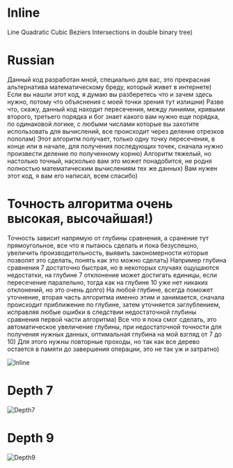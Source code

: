 # Inline
Line Quadratic Cubic Beziers Intersections in double binary tree)

# Russian
Данный код разработан мной, специально для вас, это прекрасная альтернатива математическому бреду, который живет в интернете) Если вы нашли этот код, я думаю вы разберетесь что и зачем здесь нужно, потому что объяснения с моей точки зрения тут излишни) Разве что, скажу, данный код находит пересечения, между линиями, кривыми второго, третьего порядка и бог знает какого вам нужно еще порядка, по одинаковой логике, с любыми числами которые вы захотите использовать для вычислений, все происходит через деление отрезков пополам) Этот алгоритм получает, только одну точку пересечения, в конце или в начале, для получения последующих точек, сначала нужно произвести деление по полученному корню) Алгоритм тяжелый, но настолько точный, насколько вам это может понадобится, не родня полностью математическим вычислениям тех же данных) Вам нужен этот код, я вам его написал, всем спасибо)

# Точность алгоритма очень высокая, высочайшая!)
Точность зависит напрямую от глубины сравнения, а сранение тут прямоугольное, все что я пытаюсь сделать и пока безуспешно, увеличить производительность, выявить закономерности которые позволят это сделать, понять как это можно сделать) Например глубина сравнения 7 достаточно быстрая, но в некоторых случаях ощущаются недостатки, на глубине 7 отклонение может достигать единицы, если пересечение паралельно, тогда как на глубине 10 уже нет никаких отклонений, но это очень долго) На любой глубине, всегда поможет уточнение, вторая часть алгоритма именно этим и занимается, сначала происходит приближение по глубине, затем уточняется заглублением, исправляя любые ошибки в следствии недостаточной глубины сравнения первой части алгоритма) Все что я пока смог сделать, это автоматическое увеличение глубины, при недостаточной точности для получения нужных данных, оптимальная глубина на мой взгляд от 7 до 10) Для этого нужны повторные проходы, но так как все дерево остается в памяти до завершения операции, это не так уж и затратно)

![Inline](https://user-images.githubusercontent.com/68204631/115240735-b9a08280-a128-11eb-9ee2-f2bc25cd79ee.png)

# Depth 7
![Depth7](https://user-images.githubusercontent.com/68204631/116624874-63fe7e00-a951-11eb-8aff-50422b152fa6.png)
# Depth 9
![Depth9](https://user-images.githubusercontent.com/68204631/116624894-695bc880-a951-11eb-8333-355af7745fbe.png)
